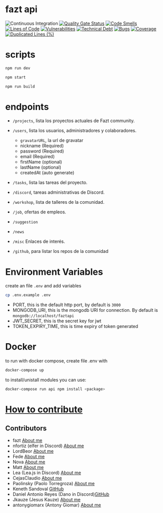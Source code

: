 # fazt api

![Continuous Integration](https://github.com/faztdevelopers/fazt-api/workflows/Continuous%20Integration/badge.svg)
[![Quality Gate Status](https://sonarcloud.io/api/project_badges/measure?project=hulkike_fazt-api&metric=alert_status)](https://sonarcloud.io/dashboard?id=hulkike_fazt-api)
[![Code Smells](https://sonarcloud.io/api/project_badges/measure?project=hulkike_fazt-api&metric=code_smells)](https://sonarcloud.io/dashboard?id=hulkike_fazt-api)
[![Lines of Code](https://sonarcloud.io/api/project_badges/measure?project=hulkike_fazt-api&metric=ncloc)](https://sonarcloud.io/dashboard?id=hulkike_fazt-api)
[![Vulnerabilities](https://sonarcloud.io/api/project_badges/measure?project=hulkike_fazt-api&metric=vulnerabilities)](https://sonarcloud.io/dashboard?id=hulkike_fazt-api)
[![Technical Debt](https://sonarcloud.io/api/project_badges/measure?project=hulkike_fazt-api&metric=sqale_index)](https://sonarcloud.io/dashboard?id=hulkike_fazt-api)
[![Bugs](https://sonarcloud.io/api/project_badges/measure?project=hulkike_fazt-api&metric=bugs)](https://sonarcloud.io/dashboard?id=hulkike_fazt-api)
[![Coverage](https://sonarcloud.io/api/project_badges/measure?project=hulkike_fazt-api&metric=coverage)](https://sonarcloud.io/dashboard?id=hulkike_fazt-api)
[![Duplicated Lines (%)](https://sonarcloud.io/api/project_badges/measure?project=hulkike_fazt-api&metric=duplicated_lines_density)](https://sonarcloud.io/dashboard?id=hulkike_fazt-api)

# scripts

```bash
npm run dev
```

```bash
npm start
```

```bash
npm run build
```

# endpoints

- `/projects`, lista los proyectos actuales de Fazt community.
- `/users`, lista los usuarios, administradores y colaboradores.

  - `gravatarURL`, la url de gravatar
  - nickname (Required)
  - password (Required)
  - email (Required)
  - firstName (optional)
  - lastName (optional)
  - createdAt (auto generate)

- `/tasks`, lista las tareas del proyecto.
- `/discord`, tareas administrativas de Discord.
- `/workshop`, lista de talleres de la comunidad.
- `/job`, ofertas de empleos.
- `/suggestion`
- `/news`
- `/misc` Enlaces de interés.
- `/github`, para listar los repos de la comunidad

# Environment Variables

create an file `.env` and add variables

```bash
cp .env.example .env
```

- PORT, this is the default http port, by default is `3000`
- MONGODB_URI, this is the mongodb URI for connection. By default is
  `mongodb://localhost/faztapi`
- JWT_SECRET, this is the secret key for jwt
- TOKEN_EXPIRY_TIME, this is time expiry of token generated

# Docker

to run with docker compose, create file .env with

```bash
docker-compose up
```

to install/unistall modules you can use:

```bash
docker-compose run api npm install <package>
```

# [How to contribute](https://github.com/faztcommunity/docs/blob/dev/contribute.md)

## Contributors

- fazt [About me](https://github.com/fazttech)
- nfortiz (elfer in Discord) [About me](https://github.com/nfortiz)
- LordBeor [About me](https://github.com/Beor18)
- Fede [About me](https://github.com/Fedeya)
- Nova [About me](https://github.com/Michelyp)
- Matt [About me](https://github.com/Matttweb)
- Lea (Lea.js in Discord) [About me](https://github.com/venezia-dev)
- CejasClaudio [About me](https://github.com/CejasClaudioA)
- Paolinsky (Paolo Torregroza) [About me](https://github.com/PaoloTorregroza)
- Keneth Sandoval [GitHub](https://github.com/keneth3000)
- Daniel Antonio Reyes (Dano in Discord)[GitHub](https://github.com/DanoRysJan)
- Jkauze (Jesus Kauze) [About me](https://github.com/jkauze)
- antonygiomarx (Antony Giomar) [About me](https://github.com/antonygiomarx)
